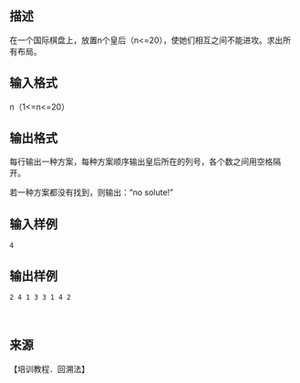 ## 描述

在一个国际棋盘上，放置n个皇后（n<=20），使她们相互之间不能进攻。求出所有布局。

## 输入格式

n（1<=n<=20）

## 输出格式

<p> 每行输出一种方案，每种方案顺序输出皇后所在的列号，各个数之间用空格隔开。 </p> <p> 若一种方案都没有找到，则输出：“no solute!” </p>

## 输入样例

```plaintext
4
```

## 输出样例

```plaintext
2 4 1 3 3 1 4 2
```



 

## 来源

【培训教程．回溯法】

